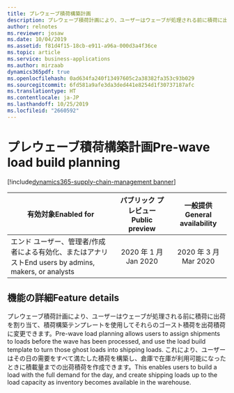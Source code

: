 ```yaml
---
title: プレウェーブ積荷構築計画
description: プレウェーブ積荷計画により、ユーザーはウェーブが処理される前に積荷に出荷を割り当てることができます。
author: relnotes
ms.reviewer: josaw
ms.date: 10/04/2019
ms.assetid: f81d4f15-18cb-e911-a96a-000d3a4f36ce
ms.topic: article
ms.service: business-applications
ms.author: mirzaab
dynamics365pdf: true
ms.openlocfilehash: 0ad634fa240f13497605c2a38382fa353c93b029
ms.sourcegitcommit: 6fd581a9afe3da3ded441e8254d1f30737187afc
ms.translationtype: HT
ms.contentlocale: ja-JP
ms.lasthandoff: 10/25/2019
ms.locfileid: "2660592"
---
```

# <a name="pre-wave-load-build-planning"></a><span data-ttu-id="6a30a-103">プレウェーブ積荷構築計画</span><span class="sxs-lookup"><span data-stu-id="6a30a-103">Pre-wave load build planning</span></span>
[!include[dynamics365-supply-chain-management banner](../includes/dynamics365-supply-chain-management.md)]

| <span data-ttu-id="6a30a-104">有効対象</span><span class="sxs-lookup"><span data-stu-id="6a30a-104">Enabled for</span></span>    |  <span data-ttu-id="6a30a-105">パブリック プレビュー</span><span class="sxs-lookup"><span data-stu-id="6a30a-105">Public preview</span></span> | <span data-ttu-id="6a30a-106">一般提供</span><span class="sxs-lookup"><span data-stu-id="6a30a-106">General availability</span></span> | 
| ---------- | :----------: |:----------: |
|<span data-ttu-id="6a30a-107">エンド ユーザー、管理者/作成者による有効化、またはアナリスト</span><span class="sxs-lookup"><span data-stu-id="6a30a-107">End users by admins, makers, or analysts</span></span>|<span data-ttu-id="6a30a-108">2020 年 1 月</span><span class="sxs-lookup"><span data-stu-id="6a30a-108">Jan 2020</span></span>| <span data-ttu-id="6a30a-109">2020 年 3 月</span><span class="sxs-lookup"><span data-stu-id="6a30a-109">Mar 2020</span></span>|






## <a name="feature-details"></a><span data-ttu-id="6a30a-110">機能の詳細</span><span class="sxs-lookup"><span data-stu-id="6a30a-110">Feature details</span></span>
<!--feature detail start -->
<span data-ttu-id="6a30a-111">プレウェーブ積荷計画により、ユーザーはウェーブが処理される前に積荷に出荷を割り当て、積荷構築テンプレートを使用してそれらのゴースト積荷を出荷積荷に変更できます。</span><span class="sxs-lookup"><span data-stu-id="6a30a-111">Pre-wave load planning allows users to assign shipments to loads before the wave has been processed, and use the load build template to turn those ghost loads into shipping loads.</span></span> <span data-ttu-id="6a30a-112">これにより、ユーザーはその日の需要をすべて満たした積荷を構築し、倉庫で在庫が利用可能になったときに積載量までの出荷積荷を作成できます。</span><span class="sxs-lookup"><span data-stu-id="6a30a-112">This enables users to build a load with the full demand for the day, and create shipping loads up to the load capacity as inventory becomes available in the warehouse.</span></span>
<!--feature detail end -->









